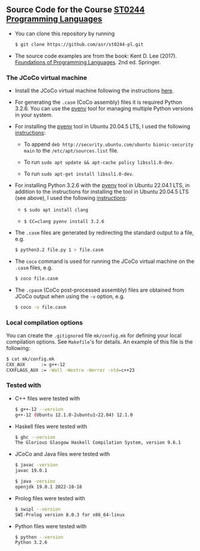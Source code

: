## Source Code for the Course [ST0244 Programming Languages](http://www1.eafit.edu.co/asr/courses/st0244-programming-languages/index.html)

* You can clone this repository by running

    ```bash
    $ git clone https://github.com/asr/st0244-pl.git
    ```

* The source code examples are from the book: Kent D. Lee
(2017). [Foundations of Programming
Languages](https://kentdlee.github.io/PL/build/html/index.html). 2nd
ed. Springer.

### The JCoCo virtual machine

* Install the JCoCo virtual machine following the instructions
  [here](https://kentdlee.github.io/JCoCoPages/_build/html/index.html).

* For generating the `.casm` (CoCo assembly) files it is required
Python 3.2.6. You can use the
[pyenv](https://realpython.com/intro-to-pyenv) tool for managing
multiple Python versions in your system.

* For installing the [pyenv](https://realpython.com/intro-to-pyenv)
  tool in Ubuntu 20.04.5 LTS, I used the following
  [instructions](https://github.com/pyenv/pyenv/issues/945#issuecomment-695777331):

  + To append `deb http://security.ubuntu.com/ubuntu bionic-security
  main` to the `/etc/apt/sources.list` file.

  + To run `sudo apt update && apt-cache policy libssl1.0-dev`.

  + To run `sudo apt-get install libssl1.0-dev`.

* For installing Python 3.2.6 with the
  [pyenv](https://realpython.com/intro-to-pyenv) tool in Ubuntu
  22.04.1 LTS, in addition to the instructions for installing the tool
  in Ubuntu 20.04.5 LTS (see above), I used the following
  [instructions](https://github.com/pyenv/pyenv/issues/2239#issuecomment-1079275184):

  + `$ sudo apt install clang`

  + `$ CC=clang pyenv install 3.2.6`

* The `.casm` files are generated by redirecting the standard output
  to a file, e.g.

    ```bash
    $ python3.2 file.py 1 > file.casm
    ```

* The `coco` command is used for running the JCoCo virtual machine on
  the `.casm` files, e.g.

    ```bash
    $ coco file.casm
    ```

* The `.cpasm` (CoCo post-processed assembly) files are obtained from
JCoCo output when using the `-v` option, e.g.

    ```bash
    $ coco -v file.casm
    ```

### Local compilation options

You can create the `.gitignored` file `mk/config.mk` for defining your
local compilation options. See `Makefile`'s for details. An example of
this file is the following:

```bash
$ cat mk/config.mk
CXX_AUX      := g++-12
CXXFLAGS_AUX := -Wall -Wextra -Werror -std=c++23
```

### Tested with

* C++ files were tested with

    ```bash
    $ g++-12 --version
    g++-12 (Ubuntu 12.1.0-2ubuntu1~22.04) 12.1.0
    ```

* Haskell files were tested with

    ```bash
    $ ghc --version
    The Glorious Glasgow Haskell Compilation System, version 9.6.1
    ```

* JCoCo and Java files were tested with

    ```bash
    $ javac -version
    javac 19.0.1

    $ java -version
    openjdk 19.0.1 2022-10-18
    ```

* Prolog files were tested with

    ```bash
    $ swipl --version
    SWI-Prolog version 8.0.3 for x86_64-linux
    ```

* Python files were tested with

    ```bash
    $ python --version
    Python 3.2.6
    ```
